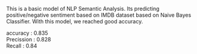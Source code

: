 This is a basic model of NLP Semantic Analysis. Its predicting positive/negative sentiment based on IMDB dataset based on Naive Bayes Classifier.
With this model, we reached good accuracy.  

accuracy : 0.835  
Precission : 0.828  
Recall : 0.84  
